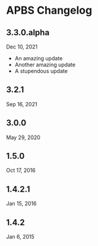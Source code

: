 # APBS Changelog

## 3.3.0.alpha

Dec 10, 2021

* An amazing update
* Another amazing update
* A stupendous update

## 3.2.1

Sep 16, 2021

## 3.0.0

May 29, 2020

## 1.5.0

Oct 17, 2016

## 1.4.2.1

Jan 15, 2016

## 1.4.2

Jan 6, 2015
